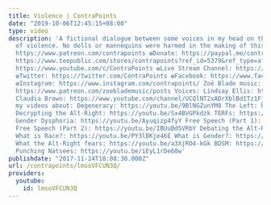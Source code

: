 ```yaml
---
title: Violence | ContraPoints
date: "2019-10-06T12:45:15+08:00"
type: video
description: 'A fictional dialogue between some voices in my head on the philosophy
  of violence. No dolls or mannequins were harmed in the making of this film. ✿Patreon:
  https://www.patreon.com/contrapoints ✿Donate: https://paypal.me/contrapoints ✿Merch:
  https://www.teepublic.com/stores/contrapoints?ref_id=5379&ref_type=aff ✿Subscribe:
  https://www.youtube.com/c/ContraPoints ✿Live Stream Channel: https://www.youtube.com/c/ContraPointsLive
  ✿Twitter: https://twitter.com/ContraPoints ✿Facebook: https://www.facebook.com/ContraPoints/
  ✿Instagram: https://www.instagram.com/contrapoints/ Zoë Blade music: http://www.zoeblade.com/
  https://www.patreon.com/zoeblademusic/posts Voices: Lindsay Ellis: https://www.youtube.com/channel/UCG1h-Wqjtwz7uUANw6gazRw
  Claudia Brown: https://www.youtube.com/channel/UCQlNT2xADrXblBd1Tz1Fjzg Check out
  my videos about: Degeneracy: https://youtu.be/9BlNGZunYM8 The Left: https://youtu.be/QuN6GfUix7c
  Decrypting the Alt-Right: https://youtu.be/Sx4BVGPkdzk TERFs: https://youtu.be/AQPWI7cEJGs
  Gender Dysphoria: https://youtu.be/Ayuqizp4fyY Free Speech (Part 1): https://youtu.be/4Z2uzEM0ugY
  Free Speech (Part 2): https://youtu.be/IBUuBd5VRbY Debating the Alt-Right: https://youtu.be/zPa1wikTd5c
  What is Race?: https://youtu.be/PY3lBKje46E What is Gender?: https://youtu.be/b_uEXzqW43c
  What the Alt-Right fears: https://youtu.be/a3XjRO4-kGk BDSM: https://youtu.be/T58pd_D_xYo
  Punching Natsees: https://youtu.be/iEyL1rDe60w'
publishdate: "2017-11-24T18:08:30.000Z"
url: /contrapoints/lmsoVFCUN3Q/
providers:
  youtube:
    id: lmsoVFCUN3Q
---
```

